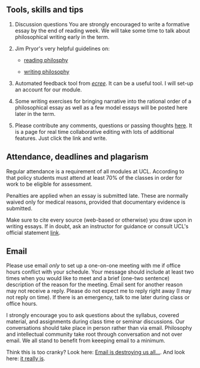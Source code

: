 ## Tools, skills and tips

1. Discussion questions
You are strongly encouraged to write a formative essay by the end of reading week. We will take some time to talk about philosophical writing early in the term.

2. Jim Pryor's very helpful guidelines on:
    + [reading philosphy](http://www.jimpryor.net/teaching/guidelines/reading.html)

    + [writing philosophy](http://www.jimpryor.net/teaching/guidelines/writing.html)

3. Automated feedback tool from [*ecree*](https://www.ecree.com/signup). It can be a useful tool. I will set-up an account for our module.

4. Some writing exercises for bringing narrative into the rational order of a philosophical essay as well as a few model essays will be posted here later in the term.

5. Please contribute any comments, questions or passing thoughts [here](https://public.etherpad-mozilla.org/p/moralpsychology). It is a page for real time collaborative editing with lots of additional features. Just click the link and write.


## Attendance, deadlines and plagarism

Regular attendance is a requirement of all modules at UCL. According to that policy students must attend at least 70% of the classes in order for work to be eligible for assessment.

Penalties are applied when an essay is submitted late. These are normally waived only for medical reasons, provided that documentary evidence is submitted.

Make sure to cite every source (web-based or otherwise) you draw upon in writing essays. If in doubt, ask an instructor for guidance or consult UCL's official statement [link](http://www.ucl.ac.uk/current-students/guidelines/plagiarism).


## Email

Please use email *only* to set up a one-on-one meeting with me if office hours conflict with your schedule. Your message should include at least two times when you would like to meet and a brief (one-two sentence) description of the reason for the meeting. Email sent for another reason may not receive a reply. Please do not expect me to reply right away (I may not reply on time). If there is an emergency, talk to me later during class or office hours.

I strongly encourage you to ask questions about the syllabus, covered material, and assignments during class time or seminar discussions. Our conversations should take place in person rather than via email. Philosophy and intellectual community take root through conversation and not over email. We all stand to benefit from keeeping email to a minimum.

Think this is too cranky? Look here: [Email is destroying us all...](http://www.emailcharter.org/). And look here: [it really is](http://two.sentenc.es/).